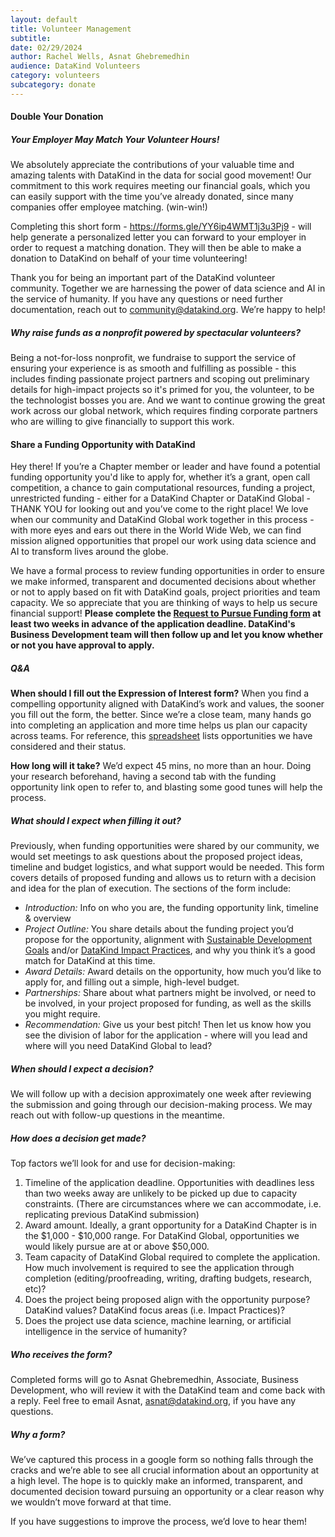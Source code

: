 ```yaml
---
layout: default
title: Volunteer Management
subtitle:
date: 02/29/2024
author: Rachel Wells, Asnat Ghebremedhin
audience: DataKind Volunteers
category: volunteers
subcategory: donate
---
```


#### Double Your Donation


##### Your Employer May Match Your Volunteer Hours!


We absolutely appreciate the contributions of your valuable time and amazing talents with DataKind in the data for social good movement! Our commitment to this work requires meeting our financial goals, which you can easily support with the time you’ve already donated, since many companies offer employee matching. (win\-win!)


Completing this short form \- <https://forms.gle/YY6ip4WMT1j3u3Pj9> \- will help generate a personalized letter you can forward to your employer in order to request a matching donation. They will then be able to make a donation to DataKind on behalf of your time volunteering!


Thank you for being an important part of the DataKind volunteer community. Together we are harnessing the power of data science and AI in the service of humanity. If you have any questions or need further documentation, reach out to [community@datakind.org](mailto:community@datakind.org). We’re happy to help!


##### Why raise funds as a nonprofit powered by spectacular volunteers?


Being a not\-for\-loss nonprofit, we fundraise to support the service of ensuring your experience is as smooth and fulfilling as possible \- this includes finding passionate project partners and scoping out preliminary details for high\-impact projects so it's primed for you, the volunteer, to be the technologist bosses you are. And we want to continue growing the great work across our global network, which requires finding corporate partners who are willing to give financially to support this work.

#### Share a Funding Opportunity with DataKind


Hey there! If you’re a Chapter member or leader and have found a potential funding opportunity you'd like to apply for, whether it’s a grant, open call competition, a chance to gain computational resources, funding a project, unrestricted funding \- either for a DataKind Chapter or DataKind Global \- THANK YOU for looking out and you’ve come to the right place! We love when our community and DataKind Global work together in this process \- with more eyes and ears out there in the World Wide Web, we can find mission aligned opportunities that propel our work using data science and AI to transform lives around the globe.


We have a formal process to review funding opportunities in order to ensure we make informed, transparent and documented decisions about whether or not to apply based on fit with DataKind goals, project priorities and team capacity. We so appreciate that you are thinking of ways to help us secure financial support! **Please complete the [Request to Pursue Funding form](https://docs.google.com/forms/d/e/1FAIpQLSec67YugGgRwwghgkmppvg70DsbHKXg50eZBl8lQQtq5A_7tA/viewform) at least two weeks in advance of the application deadline. DataKind's Business Development team will then follow up and let you know whether or not you have approval to apply.**


##### Q\&A


**When should I fill out the Expression of Interest form?**
When you find a compelling opportunity aligned with DataKind’s work and values, the sooner you fill out the form, the better. Since we’re a close team, many hands go into completing an application and more time helps us plan our capacity across teams. For reference, this [spreadsheet](https://docs.google.com/spreadsheets/d/10ErzJkLD0j8hkiSda2tLRQeGPb8WCDvNvahfdSnk5UY/edit?gid=200496047#gid=200496047) lists opportunities we have considered and their status.


**How long will it take?**
We’d expect 45 mins, no more than an hour. Doing your research beforehand, having a second tab with the funding opportunity link open to refer to, and blasting some good tunes will help the process.


##### What should I expect when filling it out?


Previously, when funding opportunities were shared by our community, we would set meetings to ask questions about the proposed project ideas, timeline and budget logistics, and what support would be needed. This form covers details of proposed funding and allows us to return with a decision and idea for the plan of execution. The sections of the form include:


* *Introduction:* Info on who you are, the funding opportunity link, timeline \& overview
* *Project Outline:* You share details about the funding project you’d propose for the opportunity, alignment with [Sustainable Development Goals](https://sdgs.un.org/goals) and/or [DataKind Impact Practices](https://www.datakind.org/2019/09/23/creating-a-systems-change-approach-for-data-science-ai-solutions/), and why you think it’s a good match for DataKind at this time.
* *Award Details:* Award details on the opportunity, how much you’d like to apply for, and filling out a simple, high\-level budget.
* *Partnerships:* Share about what partners might be involved, or need to be involved, in your project proposed for funding, as well as the skills you might require.
* *Recommendation:* Give us your best pitch! Then let us know how you see the division of labor for the application \- where will you lead and where will you need DataKind Global to lead?


##### When should I expect a decision?


We will follow up with a decision approximately one week after reviewing the submission and going through our decision\-making process. We may reach out with follow\-up questions in the meantime.


##### How does a decision get made?


Top factors we’ll look for and use for decision\-making:


1. Timeline of the application deadline. Opportunities with deadlines less than two weeks away are unlikely to be picked up due to capacity constraints. (There are circumstances where we can accommodate, i.e. replicating previous DataKind submission)
2. Award amount. Ideally, a grant opportunity for a DataKind Chapter is in the $1,000 \- $10,000 range. For DataKind Global, opportunities we would likely pursue are at or above $50,000\.
3. Team capacity of DataKind Global required to complete the application. How much involvement is required to see the application through completion (editing/proofreading, writing, drafting budgets, research, etc)?
4. Does the project being proposed align with the opportunity purpose? DataKind values? DataKind focus areas (i.e. Impact Practices)?
5. Does the project use data science, machine learning, or artificial intelligence in the service of humanity?


##### Who receives the form?


Completed forms will go to Asnat Ghebremedhin, Associate, Business Development, who will review it with the DataKind team and come back with a reply. Feel free to email Asnat, [asnat@datakind.org](mailto:asnat@datakind.org), if you have any questions.


##### Why a form?


We’ve captured this process in a google form so nothing falls through the cracks and we’re able to see all crucial information about an opportunity at a high level. The hope is to quickly make an informed, transparent, and documented decision toward pursuing an opportunity or a clear reason why we wouldn’t move forward at that time.


If you have suggestions to improve the process, we’d love to hear them!
